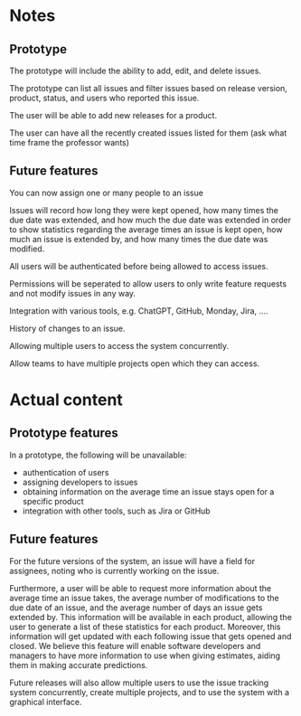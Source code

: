 # Notes
## Prototype
The prototype will include the ability to add, edit, and 
delete issues. 

The prototype can list all issues and filter issues based 
on release version, product, status, and users who reported 
this issue.

The user will be able to add new releases for a product.

The user can have all the recently created issues listed 
for them (ask what time frame the professor wants)



## Future features

You can now assign one or many people to an issue

Issues will record how long they were kept opened, how
many times the due date was extended, and how much the 
due date was extended in order to show statistics 
regarding the average times an issue is kept open, how 
much an issue is extended by, and how many times the 
due date was modified.

All users will be authenticated before being allowed to 
access issues.

Permissions will be seperated to allow users to only 
write feature requests and not modify issues in any way.

Integration with various tools, e.g. ChatGPT, GitHub, Monday,
Jira, ....

History of changes to an issue.

Allowing multiple users to access the system concurrently.

Allow teams to have multiple projects open which they 
can access.

# Actual content

## Prototype features
In a prototype, the following will be unavailable:
- authentication of users
- assigning developers to issues
- obtaining information on the average time an issue stays open for a specific product
- integration with other tools, such as Jira or GitHub

## Future features

For the future versions of the system, an issue will have 
a field for assignees, noting who is currently working on 
the issue. 

Furthermore, a user will be able to request more information
about the average time an issue takes, the average number of 
modifications to the due date of an issue, and the average 
number of days an issue gets extended by. This information 
will be available in each product, allowing the 
user to generate a list of these statistics for 
each product. Moreover, this information will get updated 
with each following issue that gets opened and closed.
We believe this feature will enable software 
developers and managers to have more information to use 
when giving estimates, aiding them in making accurate 
predictions.

Future releases will also allow multiple users to use the 
issue tracking system concurrently, create multiple 
projects, and to use the system with a graphical interface.